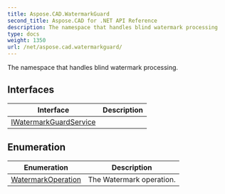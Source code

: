 ```yaml
---
title: Aspose.CAD.WatermarkGuard
second_title: Aspose.CAD for .NET API Reference
description: The namespace that handles blind watermark processing
type: docs
weight: 1350
url: /net/aspose.cad.watermarkguard/
---
```

The namespace that handles blind watermark processing.

## Interfaces

| Interface | Description |
| --- | --- |
| [IWatermarkGuardService](./iwatermarkguardservice/) |  |
## Enumeration

| Enumeration | Description |
| --- | --- |
| [WatermarkOperation](./watermarkoperation/) | The Watermark operation. |


